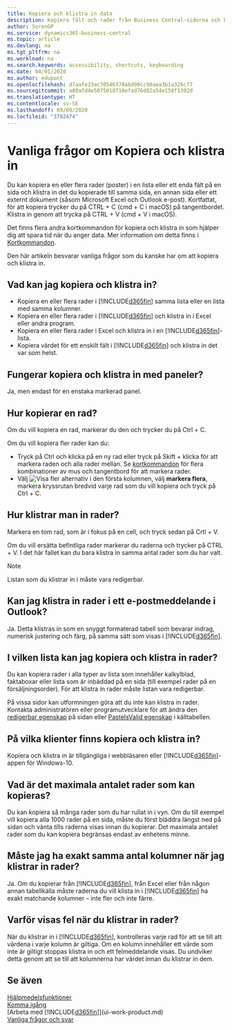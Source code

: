 ```yaml
---
title: Kopiera och klistra in data
description: Kopiera fält och rader från Business Central-sidorna och klistra in någon annanstans.
author: SorenGP
ms.service: dynamics365-business-central
ms.topic: article
ms.devlang: na
ms.tgt_pltfrm: na
ms.workload: na
ms.search.keywords: accessibility, shortcuts, keyboarding
ms.date: 04/01/2020
ms.author: edupont
ms.openlocfilehash: d7aafe33ac70546378abd90cc98aea3b1a326c77
ms.sourcegitcommit: a80afd4e5075018716efad76d82a54e158f1392d
ms.translationtype: HT
ms.contentlocale: sv-SE
ms.lasthandoff: 09/09/2020
ms.locfileid: "3782474"
---
```

# <a name="copy-and-paste-faq"></a>Vanliga frågor om Kopiera och klistra in
Du kan kopiera en eller flera rader (poster) i en lista eller ett enda fält på en sida och klistra in det du kopierade till samma sida, en annan sida eller ett externt dokument (såsom Microsoft Excel och Outlook e-post). Kortfattat, för att kopiera trycker du på CTRL + C (cmd + C i macOS) på tangentbordet. Klistra in genom att trycka på CTRL + V (cmd + V i macOS).

Det finns flera andra kortkommandon för kopiera och klistra in som hjälper dig att spara tid när du anger data. Mer information om detta finns i [Kortkommandon](keyboard-shortcuts.md#CopyRows).

Den här artikeln besvarar vanliga frågor som du kanske har om att kopiera och klistra in.  

## <a name="what-can-i-copy-and-paste"></a>Vad kan jag kopiera och klistra in?
- Kopiera en eller flera rader i [!INCLUDE[d365fin](includes/d365fin_md.md)] samma lista eller en lista med samma kolumner.
- Kopiera en eller flera rader i [!INCLUDE[d365fin](includes/d365fin_md.md)] och klistra in i Excel eller andra program.
- Kopiera en eller flera rader i Excel och klistra in i en [!INCLUDE[d365fin](includes/d365fin_md.md)]-lista.
- Kopiera värdet för ett enskilt fält i [!INCLUDE[d365fin](includes/d365fin_md.md)] och klistra in det var som helst.

## <a name="does-copy-and-paste-work-with-tiles"></a>Fungerar kopiera och klistra in med paneler?
Ja, men endast för en enstaka markerad panel.

## <a name="how-do-i-copy-a-row"></a>Hur kopierar en rad?
Om du vill kopiera en rad, markerar du den och trycker du på Ctrl + C.

Om du vill kopiera fler rader kan du:
- Tryck på Ctrl och klicka på en ny rad eller tryck på Skift + klicka för att markera raden och alla rader mellan. Se [kortkommandon](keyboard-shortcuts.md#CopyRows) för flera kombinationer av mus och tangentbord för att markera rader.
- Välj ![Visa fler alternativ](media/show-more-options-icon.png "Ikonen Visa fler alternativ") i den första kolumnen, välj **markera flera**, markera kryssrutan bredvid varje rad som du vill kopiera och tryck på Ctrl + C.

## <a name="how-do-i-paste-rows"></a>Hur klistrar man in rader?
Markera en tom rad, som är i fokus på en cell, och tryck sedan på Crtl + V.

Om du vill ersätta befintliga rader markerar du raderna och trycker på CTRL + V. I det här fallet kan du bara klistra in samma antal rader som du har valt.

> [!NOTE]
> Listan som du klistrar in i måste vara redigerbar.

<!-- Rows are pasted directly where your cursor is located. If you paste into an empty line, any existing subsequent lines will be moved after the pasted lines. If you paste into an existing line or lines, this will be overwritten.-->

## <a name="can-i-paste-rows-into-an-outlook-email"></a>Kan jag klistra in rader i ett e-postmeddelande i Outlook?
Ja. Detta klistras in som en snyggt formaterad tabell som bevarar indrag, numerisk justering och färg, på samma sätt som visas i [!INCLUDE[d365fin](includes/d365fin_md.md)].

## <a name="in-which-lists-can-i-copy-and-paste-rows"></a>I vilken lista kan jag kopiera och klistra in rader?
Du kan kopiera rader i alla typer av lista som innehåller kalkylblad, faktaboxar eller lista som är inbäddad på en sida (till exempel rader på en försäljningsorder). För att klistra in rader måste listan vara redigerbar.

På vissa sidor kan utformningen göra att du inte kan klistra in rader. Kontakta administratören eller programutvecklare för att ändra den [redigerbar egenskap](/dynamics365/business-central/dev-itpro/developer/properties/devenv-editable-property) på sidan eller [PasteIsValid egenskap](/dynamics365/business-central/dev-itpro/developer/properties/devenv-pasteisvalid-property) i källtabellen.

## <a name="on-which-clients-is-copy-and-paste-available"></a>På vilka klienter finns kopiera och klistra in?
Kopiera och klistra in är tillgängliga i webbläsaren eller [!INCLUDE[d365fin](includes/d365fin_md.md)]-appen för Windows-10.

## <a name="what-is-the-maximum-number-of-rows-that-can-be-copied"></a>Vad är det maximala antalet rader som kan kopieras?
Du kan kopiera så många rader som du har rullat in i vyn. Om du till exempel vill kopiera alla 1000 rader på en sida, måste du först bläddra längst ned på sidan och vänta tills raderna visas innan du kopierar. Det maximala antalet rader som du kan kopiera begränsas endast av enhetens minne.

## <a name="must-i-have-the-exact-same-number-of-columns-when-pasting-rows"></a>Måste jag ha exakt samma antal kolumner när jag klistrar in rader?
Ja. Om du kopierar från [!INCLUDE[d365fin](includes/d365fin_md.md)], från Excel eller från någon annan tabellkälla måste raderna du vill klista in i [!INCLUDE[d365fin](includes/d365fin_md.md)] ha exakt matchande kolumner – inte fler och inte färre.

## <a name="why-do-i-get-errors-when-pasting-rows"></a>Varför visas fel när du klistrar in rader?
När du klistrar in i [!INCLUDE[d365fin](includes/d365fin_md.md)], kontrolleras varje rad för att se till att värdena i varje kolumn är giltiga. Om en kolumn innehåller ett värde som inte är giltigt stoppas klistra in och ett felmeddelande visas. Du undviker detta genom att se till att kolumnerna har värdet innan du klistrar in dem.


## <a name="see-also"></a>Se även
[Hjälpmedelsfunktioner](ui-accessibility.md)  
[Komma igång](product-get-started.md)  
[Arbeta med [!INCLUDE[d365fin](includes/d365fin_md.md)]](ui-work-product.md)  
[Vanliga frågor och svar](across-faq.md)  
